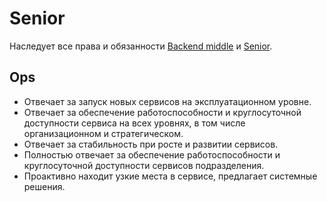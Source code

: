 # Senior

Наследует все права и обязанности [Backend middle](middle.md) и [Senior](../senior.md).

## Ops

- Отвечает за запуск новых сервисов на эксплуатационном уровне.
- Отвечает за обеспечение работоспособности и круглосуточной доступности сервиса на всех уровнях, в том числе организационном и стратегическом.
- Отвечает за стабильность при росте и развитии сервисов.
- Полностью отвечает за обеспечение работоспособности и круглосуточной доступности сервисов подразделения.
- Проактивно находит узкие места в сервисе, предлагает системные решения.
